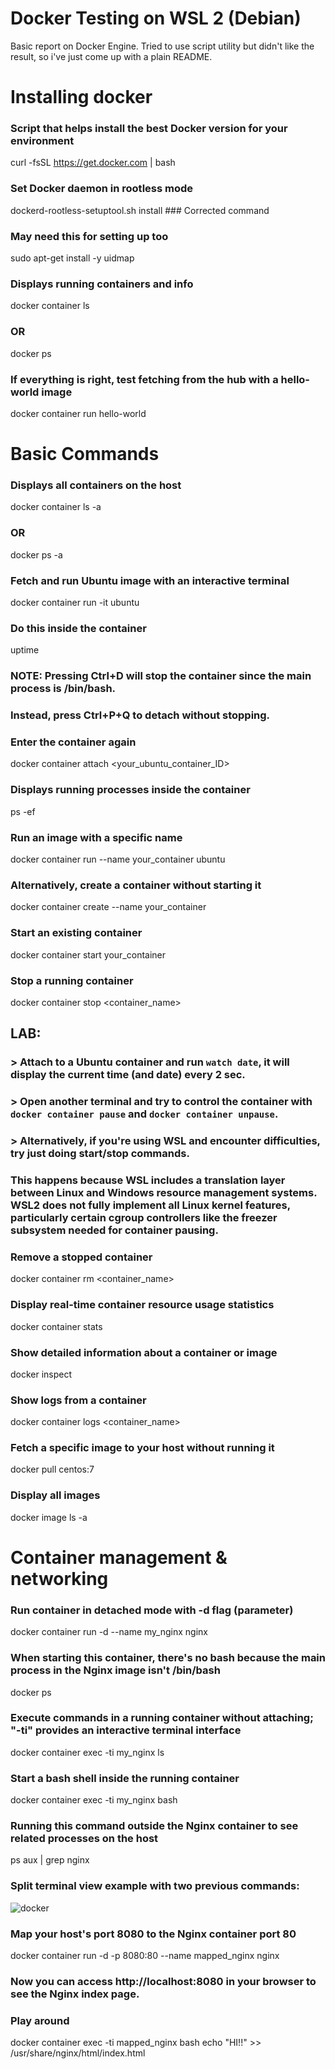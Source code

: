 # Docker Testing on WSL 2 (Debian)

Basic report on Docker Engine. Tried to use script utility but didn't like the result, so i've just come up with a plain README.

# Installing docker 

### Script that helps install the best Docker version for your environment
curl -fsSL https://get.docker.com | bash

### Set Docker daemon in rootless mode
dockerd-rootless-setuptool.sh install  ### Corrected command

### May need this for setting up too
sudo apt-get install -y uidmap

### Displays running containers and info
docker container ls
### OR
docker ps

### If everything is right, test fetching from the hub with a hello-world image
docker container run hello-world

# Basic Commands 

### Displays all containers on the host
docker container ls -a
### OR
docker ps -a

### Fetch and run Ubuntu image with an interactive terminal
docker container run -it ubuntu

### Do this inside the container
uptime
### NOTE: Pressing Ctrl+D will stop the container since the main process is /bin/bash.
### Instead, press Ctrl+P+Q to detach without stopping.

### Enter the container again
docker container attach <your_ubuntu_container_ID>

### Displays running processes inside the container
ps -ef

### Run an image with a specific name
docker container run --name your_container ubuntu

### Alternatively, create a container without starting it
docker container create --name your_container <image>

### Start an existing container
docker container start your_container

### Stop a running container
docker container stop <container_name>

## LAB:
### > Attach to a Ubuntu container and run `watch date`, it will display the current time (and date) every 2 sec.
### > Open another terminal and try to control the container with `docker container pause` and `docker container unpause`.
### > Alternatively, if you're using WSL and encounter difficulties, try just doing start/stop commands.
### This happens because WSL includes a translation layer between Linux and Windows resource management systems. WSL2 does not fully implement all Linux kernel features, particularly certain cgroup controllers like the freezer subsystem needed for container pausing.

### Remove a stopped container
docker container rm <container_name>

### Display real-time container resource usage statistics
docker container stats

### Show detailed information about a container or image
docker inspect <target>

### Show logs from a container
docker container logs <container_name>

### Fetch a specific image to your host without running it
docker pull centos:7

### Display all images
docker image ls -a

# Container management & networking 

### Run container in detached mode with -d flag (parameter)
docker container run -d --name my_nginx nginx

### When starting this container, there's no bash because the main process in the Nginx image isn't /bin/bash
docker ps

### Execute commands in a running container without attaching; "-ti" provides an interactive terminal interface
docker container exec -ti my_nginx ls  

### Start a bash shell inside the running container
docker container exec -ti my_nginx bash  

### Running this command outside the Nginx container to see related processes on the host
ps aux | grep nginx

### Split terminal view example with two previous commands:

![docker](https://github.com/user-attachments/assets/126f5bb0-7e73-45d9-aaa5-76e6c6e74977)


### Map your host's port 8080 to the Nginx container port 80
docker container run -d -p 8080:80 --name mapped_nginx nginx

### Now you can access http://localhost:8080 in your browser to see the Nginx index page.

### Play around
docker container exec -ti mapped_nginx bash
echo "HI!!" >> /usr/share/nginx/html/index.html 

